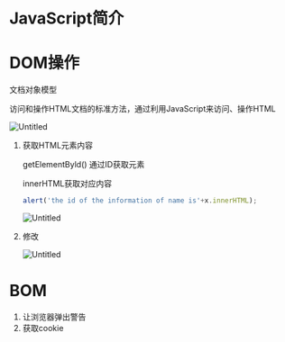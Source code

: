 # JavaScript简介

# DOM操作

文档对象模型

访问和操作HTML文档的标准方法，通过利用JavaScript来访问、操作HTML

![Untitled](Untitled%2015.png)

1. 获取HTML元素内容
    
    getElementByld() 通过ID获取元素
    
    innerHTML获取对应内容
    
    ```jsx
    alert('the id of the information of name is'+x.innerHTML);
    ```
    
    ![Untitled](Untitled%2016.png)
    
2. 修改
    
    ![Untitled](Untitled%2017.png)
    

# BOM

1. 让浏览器弹出警告
2. 获取cookie